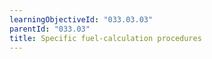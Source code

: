 ```yaml
---
learningObjectiveId: "033.03.03"
parentId: "033.03"
title: Specific fuel-calculation procedures
---
```

